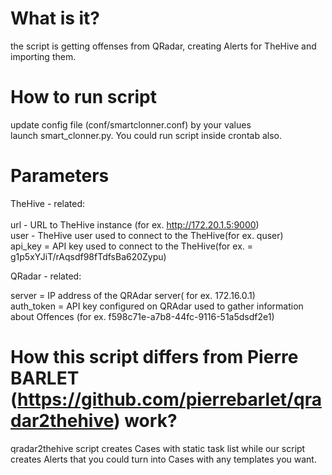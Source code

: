 # What is it?
the script is getting offenses from QRadar, creating Alerts for TheHive and importing them.

# How to run script
update config file (conf/smartclonner.conf) by your values<br/>
launch smart_clonner.py. You could run script inside crontab also.

# Parameters

TheHive - related:<br/>
<br/>
url - URL to TheHive instance (for ex. http://172.20.1.5:9000)<br/>
user - TheHive user used to connect to the TheHive(for ex. quser)<br/>
api_key = API key used to connect to the TheHive(for ex. = g1p5xYJiT/rAqsdf98fTdfsBa620Zypu)<br/>

QRadar - related:

server = IP address of the QRAdar server( for ex. 172.16.0.1)<br/>
auth_token = API key configured on QRAdar used to gather information about Offences (for ex. f598c71e-a7b8-44fc-9116-51a5dsdf2e1)<br/>


# How this script differs from Pierre BARLET (https://github.com/pierrebarlet/qradar2thehive) work?
qradar2thehive script creates Cases with static task list while our script creates Alerts that you could turn into Cases with any templates you want.